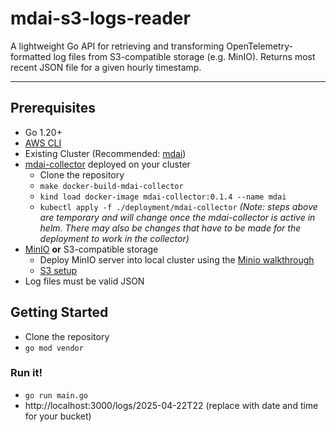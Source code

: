 # mdai-s3-logs-reader

A lightweight Go API for retrieving and transforming OpenTelemetry-formatted log files from S3-compatible storage (e.g. MinIO). Returns most recent JSON file for a given hourly timestamp.

---

## Prerequisites

- Go 1.20+
- [AWS CLI](https://docs.aws.amazon.com/cli/latest/userguide/getting-started-install.html)
- Existing Cluster (Recommended: [mdai](https://docs.mydecisive.ai/))
- [mdai-collector](https://github.com/DecisiveAI/watcher-collector/tree/rlaw/debug-collector) deployed on your cluster
    - Clone the repository
    - `make docker-build-mdai-collector`
    - `kind load docker-image mdai-collector:0.1.4 --name mdai`
    - `kubectl apply -f ./deployment/mdai-collector`
*(Note: steps above are temporary and will change once the mdai-collector is active in helm. There may also be changes that have to be made for the deployment to work in the collector)*
- [MinIO](https://min.io/) **or** S3-compatible storage
    - Deploy MinIO server into local cluster using the [Minio walkthrough](/simulation/simulation.md)
    - [S3 setup](https://docs.aws.amazon.com/AmazonS3/latest/userguide/Welcome.html)
- Log files must be valid JSON

## Getting Started
- Clone the repository
- `go mod vendor`

### Run it!
- `go run main.go`
- http://localhost:3000/logs/2025-04-22T22 (replace with date and time for your bucket)
